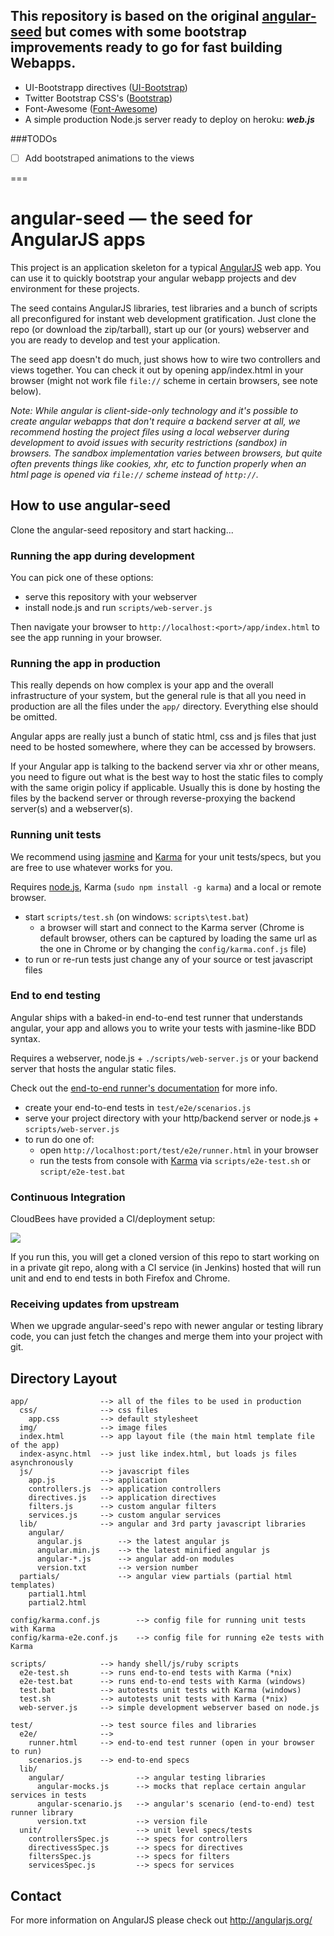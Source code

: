 ## This repository is based on the original [angular-seed](https://github.com/angular/angular-seed) but comes with some bootstrap improvements ready to go for fast building Webapps.

- UI-Bootstrapp directives ([UI-Bootstrap](http://angular-ui.github.io/bootstrap/))
- Twitter Bootstrap CSS's ([Bootstrap](http://twitter.github.io/bootstrap/))
- Font-Awesome ([Font-Awesome](http://fortawesome.github.io/Font-Awesome/))
- A simple production Node.js server ready to deploy on heroku: ___web.js___

###TODOs
- [ ] Add bootstraped animations to the views

===


# angular-seed — the seed for AngularJS apps

This project is an application skeleton for a typical [AngularJS](http://angularjs.org/) web app.
You can use it to quickly bootstrap your angular webapp projects and dev environment for these
projects.

The seed contains AngularJS libraries, test libraries and a bunch of scripts all preconfigured for
instant web development gratification. Just clone the repo (or download the zip/tarball), start up
our (or yours) webserver and you are ready to develop and test your application.

The seed app doesn't do much, just shows how to wire two controllers and views together. You can
check it out by opening app/index.html in your browser (might not work file `file://` scheme in
certain browsers, see note below).

_Note: While angular is client-side-only technology and it's possible to create angular webapps that
don't require a backend server at all, we recommend hosting the project files using a local
webserver during development to avoid issues with security restrictions (sandbox) in browsers. The
sandbox implementation varies between browsers, but quite often prevents things like cookies, xhr,
etc to function properly when an html page is opened via `file://` scheme instead of `http://`._


## How to use angular-seed

Clone the angular-seed repository and start hacking...


### Running the app during development

You can pick one of these options:

* serve this repository with your webserver
* install node.js and run `scripts/web-server.js`

Then navigate your browser to `http://localhost:<port>/app/index.html` to see the app running in
your browser.


### Running the app in production

This really depends on how complex is your app and the overall infrastructure of your system, but
the general rule is that all you need in production are all the files under the `app/` directory.
Everything else should be omitted.

Angular apps are really just a bunch of static html, css and js files that just need to be hosted
somewhere, where they can be accessed by browsers.

If your Angular app is talking to the backend server via xhr or other means, you need to figure
out what is the best way to host the static files to comply with the same origin policy if
applicable. Usually this is done by hosting the files by the backend server or through
reverse-proxying the backend server(s) and a webserver(s).


### Running unit tests

We recommend using [jasmine](http://pivotal.github.com/jasmine/) and
[Karma](http://karma-runner.github.io) for your unit tests/specs, but you are free
to use whatever works for you.

Requires [node.js](http://nodejs.org/), Karma (`sudo npm install -g karma`) and a local
or remote browser.

* start `scripts/test.sh` (on windows: `scripts\test.bat`)
  * a browser will start and connect to the Karma server (Chrome is default browser, others can be captured by loading the same url as the one in Chrome or by changing the `config/karma.conf.js` file)
* to run or re-run tests just change any of your source or test javascript files


### End to end testing

Angular ships with a baked-in end-to-end test runner that understands angular, your app and allows
you to write your tests with jasmine-like BDD syntax.

Requires a webserver, node.js + `./scripts/web-server.js` or your backend server that hosts the angular static files.

Check out the
[end-to-end runner's documentation](http://docs.angularjs.org/guide/dev_guide.e2e-testing) for more
info.

* create your end-to-end tests in `test/e2e/scenarios.js`
* serve your project directory with your http/backend server or node.js + `scripts/web-server.js`
* to run do one of:
  * open `http://localhost:port/test/e2e/runner.html` in your browser
  * run the tests from console with [Karma](http://karma-runner.github.io) via
    `scripts/e2e-test.sh` or `script/e2e-test.bat`

### Continuous Integration

CloudBees have provided a CI/deployment setup:

<a href="https://grandcentral.cloudbees.com/?CB_clickstart=https://raw.github.com/CloudBees-community/angular-js-clickstart/master/clickstart.json"><img src="https://d3ko533tu1ozfq.cloudfront.net/clickstart/deployInstantly.png"/></a>

If you run this, you will get a cloned version of this repo to start working on in a private git repo, 
along with a CI service (in Jenkins) hosted that will run unit and end to end tests in both Firefox and Chrome.

### Receiving updates from upstream

When we upgrade angular-seed's repo with newer angular or testing library code, you can just
fetch the changes and merge them into your project with git.


## Directory Layout

    app/                --> all of the files to be used in production
      css/              --> css files
        app.css         --> default stylesheet
      img/              --> image files
      index.html        --> app layout file (the main html template file of the app)
      index-async.html  --> just like index.html, but loads js files asynchronously
      js/               --> javascript files
        app.js          --> application
        controllers.js  --> application controllers
        directives.js   --> application directives
        filters.js      --> custom angular filters
        services.js     --> custom angular services
      lib/              --> angular and 3rd party javascript libraries
        angular/
          angular.js        --> the latest angular js
          angular.min.js    --> the latest minified angular js
          angular-*.js      --> angular add-on modules
          version.txt       --> version number
      partials/             --> angular view partials (partial html templates)
        partial1.html
        partial2.html

    config/karma.conf.js        --> config file for running unit tests with Karma
    config/karma-e2e.conf.js    --> config file for running e2e tests with Karma

    scripts/            --> handy shell/js/ruby scripts
      e2e-test.sh       --> runs end-to-end tests with Karma (*nix)
      e2e-test.bat      --> runs end-to-end tests with Karma (windows)
      test.bat          --> autotests unit tests with Karma (windows)
      test.sh           --> autotests unit tests with Karma (*nix)
      web-server.js     --> simple development webserver based on node.js

    test/               --> test source files and libraries
      e2e/              -->
        runner.html     --> end-to-end test runner (open in your browser to run)
        scenarios.js    --> end-to-end specs
      lib/
        angular/                --> angular testing libraries
          angular-mocks.js      --> mocks that replace certain angular services in tests
          angular-scenario.js   --> angular's scenario (end-to-end) test runner library
          version.txt           --> version file
      unit/                     --> unit level specs/tests
        controllersSpec.js      --> specs for controllers
        directivessSpec.js      --> specs for directives
        filtersSpec.js          --> specs for filters
        servicesSpec.js         --> specs for services

## Contact

For more information on AngularJS please check out http://angularjs.org/
